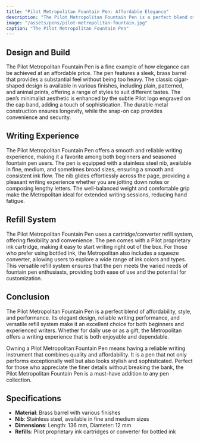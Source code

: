 ```yaml
---
title: "Pilot Metropolitan Fountain Pen: Affordable Elegance"
description: "The Pilot Metropolitan Fountain Pen is a perfect blend of style, performance, and affordability, making it an excellent choice for both beginners and experienced writers."
image: "/assets/pens/pilot-metropolitan-fountain.jpg"
caption: "The Pilot Metropolitan Fountain Pen"
---
```


## Design and Build

The Pilot Metropolitan Fountain Pen is a fine example of how elegance can be achieved at an affordable price. The pen features a sleek, brass barrel that provides a substantial feel without being too heavy. The classic cigar-shaped design is available in various finishes, including plain, patterned, and animal prints, offering a range of styles to suit different tastes. The pen’s minimalist aesthetic is enhanced by the subtle Pilot logo engraved on the cap band, adding a touch of sophistication. The durable metal construction ensures longevity, while the snap-on cap provides convenience and security.

## Writing Experience

The Pilot Metropolitan Fountain Pen offers a smooth and reliable writing experience, making it a favorite among both beginners and seasoned fountain pen users. The pen is equipped with a stainless steel nib, available in fine, medium, and sometimes broad sizes, ensuring a smooth and consistent ink flow. The nib glides effortlessly across the page, providing a pleasant writing experience whether you are jotting down notes or composing lengthy letters. The well-balanced weight and comfortable grip make the Metropolitan ideal for extended writing sessions, reducing hand fatigue.

## Refill System

The Pilot Metropolitan Fountain Pen uses a cartridge/converter refill system, offering flexibility and convenience. The pen comes with a Pilot proprietary ink cartridge, making it easy to start writing right out of the box. For those who prefer using bottled ink, the Metropolitan also includes a squeeze converter, allowing users to explore a wide range of ink colors and types. This versatile refill system ensures that the pen meets the varied needs of fountain pen enthusiasts, providing both ease of use and the potential for customization.

## Conclusion

The Pilot Metropolitan Fountain Pen is a perfect blend of affordability, style, and performance. Its elegant design, reliable writing performance, and versatile refill system make it an excellent choice for both beginners and experienced writers. Whether for daily use or as a gift, the Metropolitan offers a writing experience that is both enjoyable and dependable.

Owning a Pilot Metropolitan Fountain Pen means having a reliable writing instrument that combines quality and affordability. It is a pen that not only performs exceptionally well but also looks stylish and sophisticated. Perfect for those who appreciate the finer details without breaking the bank, the Pilot Metropolitan Fountain Pen is a must-have addition to any pen collection.

## Specifications

- **Material**: Brass barrel with various finishes
- **Nib**: Stainless steel, available in fine and medium sizes
- **Dimensions**: Length: 136 mm, Diameter: 12 mm
- **Refills**: Pilot proprietary ink cartridges or converter for bottled ink
